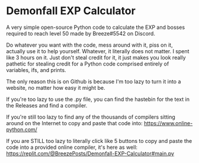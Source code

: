 # Demonfall EXP Calculator
A very simple open-source Python code to calculate the EXP and bosses required to reach level 50 made by Breeze#5542 on Discord.

Do whatever you want with the code, mess around with it, piss on it, actually use it to help yourself. Whatever, it literally does not matter. I spent like 3 hours on it. Just don't steal credit for it, it just makes you look really pathetic for stealing credit for a Python code comprised entirely of variables, ifs, and prints.

The only reason this is on Github is because I'm too lazy to turn it into a website, no matter how easy it might be.

If you're too lazy to use the .py file, you can find the hastebin for the text in the Releases and find a compiler.

If you're still too lazy to find any of the thousands of compilers sitting around on the Internet to copy and paste that code into: https://www.online-python.com/

If you are STILL too lazy to literally click like 5 buttons to copy and paste the code into a provided online compiler, it's here as well: https://replit.com/@BreezePosts/Demonfall-EXP-Calculator#main.py
